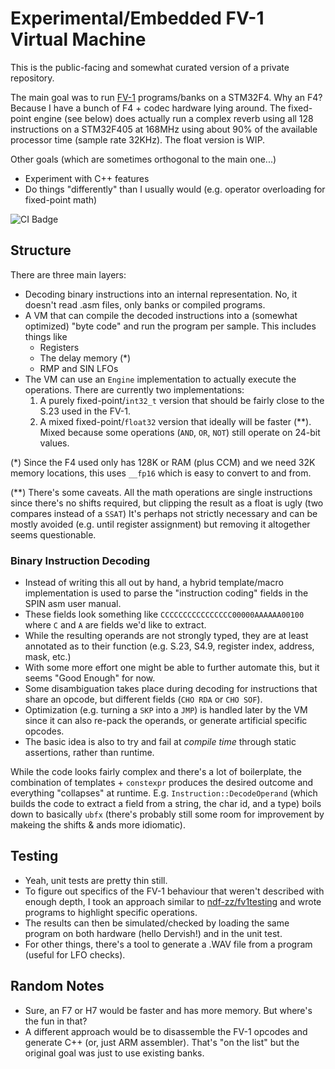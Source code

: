 # Experimental/Embedded FV-1 Virtual Machine

This is the public-facing and somewhat curated version of a private repository.

The main goal was to run [FV-1](http://www.spinsemi.com/knowledge_base/inst_syntax.html) programs/banks on a STM32F4. Why an F4? Because I have a bunch of F4 + codec hardware lying around.
The fixed-point engine (see below) does actually run a complex reverb using all 128 instructions on a STM32F405 at 168MHz using about 90% of the available processor time (sample rate 32KHz). The float version is WIP.

Other goals (which are sometimes orthogonal to the main one...)
- Experiment with C++ features
- Do things "differently" than I usually would (e.g. operator overloading for fixed-point math)

![CI Badge](https://github.com/patrickdowling/fv1vm/actions/workflows/make.yml/badge.svg)

## Structure
There are three main layers:
- Decoding binary instructions into an internal representation. No, it doesn't read .asm files, only banks or compiled programs.
- A VM that can compile the decoded instructions into a (somewhat optimized) "byte code" and run the program per sample. This includes things like
  - Registers
  - The delay memory (\*)
  - RMP and SIN LFOs
- The VM can use an `Engine` implementation to actually execute the operations. There are currently two implementations:
  1. A purely fixed-point/`int32_t` version that should be fairly close to the S.23 used in the FV-1.
  2. A mixed fixed-point/`float32` version that ideally will be faster (\*\*). Mixed because some operations (`AND`, `OR`, `NOT`) still operate on 24-bit values.

(\*) Since the F4 used only has 128K or RAM (plus CCM) and we need 32K memory locations, this uses `__fp16` which is easy to convert to and from.

(\*\*) There's some caveats. All the math operations are single instructions since there's no shifts required, but clipping the result as a float is ugly (two compares instead of a `SSAT`)
It's perhaps not strictly necessary and can be mostly avoided (e.g. until register assignment) but removing it altogether seems questionable.

### Binary Instruction Decoding
- Instead of writing this all out by hand, a hybrid template/macro implementation is used to parse the "instruction coding" fields in the SPIN asm user manual.
- These fields look something like `CCCCCCCCCCCCCCCC00000AAAAAA00100` where `C` and `A` are fields we'd like to extract.
- While the resulting operands are not strongly typed, they are at least annotated as to their function (e.g. S.23, S4.9, register index, address, mask, etc.)
- With some more effort one might be able to further automate this, but it seems "Good Enough" for now.
- Some disambiguation takes place during decoding for instructions that share an opcode, but different fields (`CHO RDA` or `CHO SOF`).
- Optimization (e.g. turning a `SKP` into a `JMP`) is handled later by the VM since it can also re-pack the operands, or generate artificial specific opcodes.
- The basic idea is also to try and fail at _compile time_ through static assertions, rather than runtime.

While the code looks fairly complex and there's a lot of boilerplate, the combination of templates + `constexpr` produces the desired outcome and everything "collapses" at runtime.
E.g. `Instruction::DecodeOperand` (which builds the code to extract a field from a string, the char id, and a type) boils down to basically `ubfx` (there's probably still some room for improvement by makeing the shifts & ands more idiomatic).

## Testing
- Yeah, unit tests are pretty thin still.
- To figure out specifics of the FV-1 behaviour that weren't described with enough depth, I took an approach similar to [ndf-zz/fv1testing](https://github.com/ndf-zz/fv1testing) and wrote programs to highlight specific operations.
- The results can then be simulated/checked by loading the same program on both hardware (hello Dervish!) and in the unit test.
- For other things, there's a tool to generate a .WAV file from a program (useful for LFO checks).

## Random Notes
- Sure, an F7 or H7 would be faster and has more memory. But where's the fun in that?
- A different approach would be to disassemble the FV-1 opcodes and generate C++ (or, just ARM assembler). That's "on the list" but the original goal was just to use existing banks.
